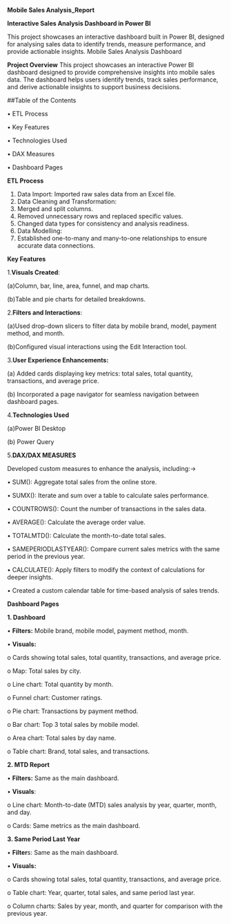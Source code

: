 **Mobile Sales Analysis_Report**

**Interactive Sales Analysis Dashboard in Power BI**

This project showcases an interactive dashboard built in Power BI, designed for analysing sales data to identify trends, measure performance, and provide actionable insights.
Mobile Sales Analysis Dashboard

**Project Overview**
This project showcases an interactive Power BI dashboard designed to provide comprehensive insights into mobile sales data. The dashboard helps users identify trends, track sales performance, and derive actionable insights to support business decisions.

##Table of the Contents

•	ETL Process

•	Key Features

•	Technologies Used

•	DAX Measures

•	Dashboard Pages 


**ETL Process**

1. Data Import: Imported raw sales data from an Excel file.
2. Data Cleaning and Transformation:
3. Merged and split columns.
4. Removed unnecessary rows and replaced specific values.
5. Changed data types for consistency and analysis readiness.
6. Data Modelling:
7. Established one-to-many and many-to-one relationships to ensure accurate data connections.
   
**Key Features**

1.**Visuals Created**:

(a)Column, bar, line, area, funnel, and map charts.

(b)Table and pie charts for detailed breakdowns.

2.**Filters and Interactions**:

(a)Used drop-down slicers to filter data by mobile brand, model, payment method, and month.

(b)Configured visual interactions using the Edit Interaction tool.

3.**User Experience Enhancements:**

(a) Added cards displaying key metrics: total sales, total quantity, transactions, and average price.

(b)  Incorporated a page navigator for seamless navigation between dashboard pages.

4.**Technologies Used**

(a)Power BI Desktop

(b)	Power Query

5.**DAX/DAX MEASURES** 

Developed custom measures to enhance the analysis, including:->

•	SUM(): Aggregate total sales from the online store.

•	SUMX(): Iterate and sum over a table to calculate sales performance.

•	COUNTROWS(): Count the number of transactions in the sales data.

•	AVERAGE(): Calculate the average order value.

•	TOTALMTD(): Calculate the month-to-date total sales.

•	SAMEPERIODLASTYEAR(): Compare current sales metrics with the same period in the previous year.

•	CALCULATE(): Apply filters to modify the context of calculations for deeper insights.

•	Created a custom calendar table for time-based analysis of sales trends.

**Dashboard Pages**

**1. Dashboard**

•	**Filters:** Mobile brand, mobile model, payment method, month.

•	**Visuals:**

o	Cards showing total sales, total quantity, transactions, and average price.

o	Map: Total sales by city.

o	Line chart: Total quantity by month.

o	Funnel chart: Customer ratings.

o	Pie chart: Transactions by payment method.

o	Bar chart: Top 3 total sales by mobile model.

o	Area chart: Total sales by day name.

o	Table chart: Brand, total sales, and transactions.

**2. MTD Report**

•	**Filters:** Same as the main dashboard.

•	**Visuals**:

o	Line chart: Month-to-date (MTD) sales analysis by year, quarter, month, and day.

o	Cards: Same metrics as the main dashboard.

**3. Same Period Last Year**

•	**Filter**s: Same as the main dashboard.

•	**Visuals:**

o	Cards showing total sales, total quantity, transactions, and average price.

o	Table chart: Year, quarter, total sales, and same period last year.

o	Column charts: Sales by year, month, and quarter for comparison with the previous year.
